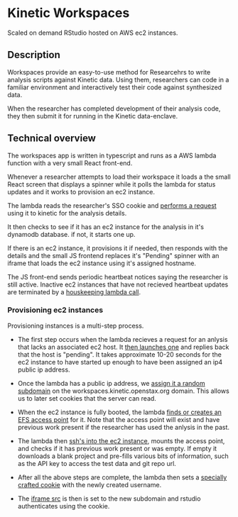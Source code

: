 # Kinetic Workspaces

Scaled on demand RStudio hosted on AWS ec2 instances.

## Description

Workspaces provide an easy-to-use method for Researcehrs to write analysis scripts against Kinetic data.  Using them, researchers can code in a familiar environment and interactively test their code against synthesized data.

When the researcher has completed development of their analysis code, they then submit it for running in the Kinetic data-enclave.

## Technical overview

The workspaces app is written in typescript and runs as a AWS lambda function with a very small React front-end.

Whenever a researcher attempts to load their workspace it loads a the small React screen that displays a spinner while it polls the lambda for status updates and it works to provision an ec2 instance.

The lambda reads the researcher's SSO cookie and [performs a request](front-desk/server/analysis.ts:5) using it to kinetic for the analysis details.

It then checks to see if it has an ec2 instance for the analysis in it's dynamodb database.  if not, it starts one up.

If there is an ec2 instance, it provisions it if needed, then responds with the details and the small JS frontend replaces it's "Pending" spinner with an iframe that loads the ec2 instance using it's assigned hostname.

The JS front-end sends periodic heartbeat notices saying the researcher is still active.  Inactive ec2 instances that have not recieved heartbeat updates are terminated by a [houskeeping lambda call](deploy/front-desk.tf:95).

### Provisioning ec2 instances

Provisioning instances is a multi-step process.

 - The first step occurs when the lambda recieves a request for an anlysis that lacks an associated ec2 host.  It [then launches one](front-desk/server/aws.ts:42) and replies back that the host is "pending".  It takes approximate 10-20 seconds for the ec2 instance to have started up enough to have been assigned an ip4 public ip address.

- Once the lambda has a public ip address, we [assign it a random subdomain](front-desk/server/aws.ts:90) on the workspaces.kinetic.openstax.org domain.  This allows us to later set cookies that the server can read.

- When the ec2 instance is fully booted, the lambda [finds or creates an EFS access point](front-desk/server/aws.ts:117) for it.  Note that the access point will exist and have previous work present if the researcher has used the anlysis in the past.

- The lambda then [ssh's into the ec2 instance](front-desk/server/profile.ts), mounts the access point, and checks if it has previous work present or was empty.  If empty it downloads a blank project and pre-fills various bits of information, such as the API key to access the test data and git repo url.

 - After all the above steps are complete, the lambda then sets a [specially crafted cookie](front-desk/server/authentication:24) with the newly created username.

- The [iframe src](front-desk/editor.tsx:60) is then is set to the new subdomain and rstudio authenticates using the cookie.
